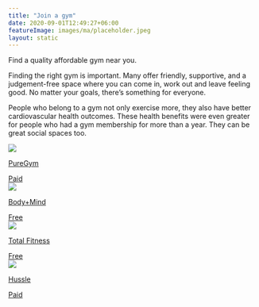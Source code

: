 ```yaml
---
title: "Join a gym"
date: 2020-09-01T12:49:27+06:00
featureImage: images/ma/placeholder.jpeg
layout: static
---
```


Find a quality affordable gym near you.

Finding the right gym is important. Many offer friendly, supportive, and a judgement-free space where you can come in, work out and leave feeling good. No matter your goals, there’s something for everyone.

People who belong to a gym not only exercise more, they also have better cardiovascular health outcomes. These health benefits were even greater for people who had a gym membership for more than a year. They can be great social spaces too.

<a class="ma-link" href="https://www.puregym.com/"><div class="ma-card ma-card-Health"><div class="ma-icon"><img src ="/images/icon-pound.png"/></div><div class="ma-name"><p>PureGym</p></div><div class="ma-paid-text"><span>Paid</span></div></div></a><a class="ma-link" href="https://bodymind.com/7-benefits-of-joining-a-gym/"><div class="ma-card ma-card-Health"><div class="ma-icon"><img src ="/images/icon-check.png"/></div><div class="ma-name"><p>Body+Mind</p></div><div class="ma-paid-text"><span>Free</span></div></div></a><a class="ma-link" href="https://www.totalfitness.co.uk/fitness-hub/getting-started/6-reasons-to-join-a-gym/"><div class="ma-card ma-card-Health"><div class="ma-icon"><img src ="/images/icon-check.png"/></div><div class="ma-name"><p>Total Fitness</p></div><div class="ma-paid-text"><span>Free</span></div></div></a><a class="ma-link" href="https://www.awin1.com/cread.php?awinmid=3422&awinaffid=1198638&ued=https%3A%2F%2Fwww.hussle.com%2F"><div class="ma-card ma-card-Health"><div class="ma-icon"><img src ="/images/icon-pound.png"/></div><div class="ma-name"><p>Hussle</p></div><div class="ma-paid-text"><span>Paid</span></div></div></a>  

<br/><br/>






